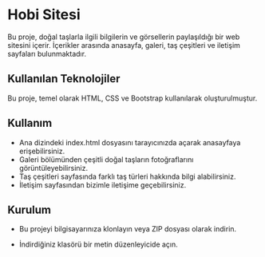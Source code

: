 # Hobi Sitesi

Bu proje, doğal taşlarla ilgili bilgilerin ve görsellerin paylaşıldığı bir web sitesini içerir. İçerikler arasında anasayfa, galeri, taş çeşitleri ve iletişim sayfaları bulunmaktadır.

## Kullanılan Teknolojiler

Bu proje, temel olarak HTML, CSS ve Bootstrap kullanılarak oluşturulmuştur.

## Kullanım

- Ana dizindeki index.html dosyasını tarayıcınızda açarak anasayfaya erişebilirsiniz.
- Galeri bölümünden çeşitli doğal taşların fotoğraflarını görüntüleyebilirsiniz.
- Taş çeşitleri sayfasında farklı taş türleri hakkında bilgi alabilirsiniz.
- İletişim sayfasından bizimle iletişime geçebilirsiniz.

## Kurulum

- Bu projeyi bilgisayarınıza klonlayın veya ZIP dosyası olarak indirin.
   
- İndirdiğiniz klasörü bir metin düzenleyicide açın.